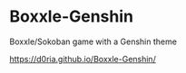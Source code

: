 # Boxxle-Genshin
Boxxle/Sokoban game with a Genshin theme


https://d0ria.github.io/Boxxle-Genshin/
